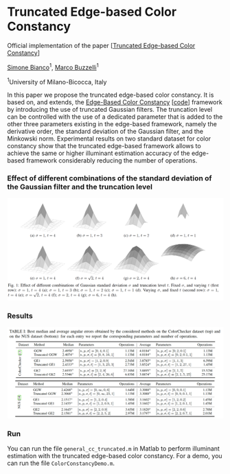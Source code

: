 # Truncated Edge-based Color Constancy
Official implementation of the paper [[Truncated Edge-based Color Constancy](https://drive.google.com/file/d/1fL_bD9b4-ac4kkt9G04I2fjdA_MjGXTY/view?usp=sharing)]

[Simone Bianco](http://www.ivl.disco.unimib.it/people/simone-bianco/)<sup>1</sup>, [Marco Buzzelli](http://www.ivl.disco.unimib.it/people/marco-buzzelli/)<sup>1</sup>

<sup>1</sup>University of Milano-Bicocca, Italy

In this paper we propose the truncated edge-based
color constancy. It is based on, and extends, the [Edge-Based Color Constancy](https://ieeexplore.ieee.org/document/4287009) [[code](http://cat.cvc.uab.es/~joost/code/ColorConstancy.zip)]
framework by introducing the use of truncated Gaussian filters.
The truncation level can be controlled with the use of a dedicated
parameter that is added to the other three parameters existing
in the edge-based framework, namely the derivative order, the
standard deviation of the Gaussian filter, and the Minkowski
norm. Experimental results on two standard dataset for color
constancy show that the truncated edge-based framework allows
to achieve the same or higher illuminant estimation accuracy of
the edge-based framework considerably reducing the number of
operations.

### Effect of different combinations of the standard deviation of the Gaussian filter and the truncation level
<img src="web/images/Figure1.png" width="800">

### Results 
<img src="web/images/Table1.png" width="800">

### Run
You can run the file `general_cc_truncated.m` in Matlab to perform illuminant estimation with the truncated edge-based color constancy.
For a demo, you can run the file `ColorConstancyDemo.m`.
